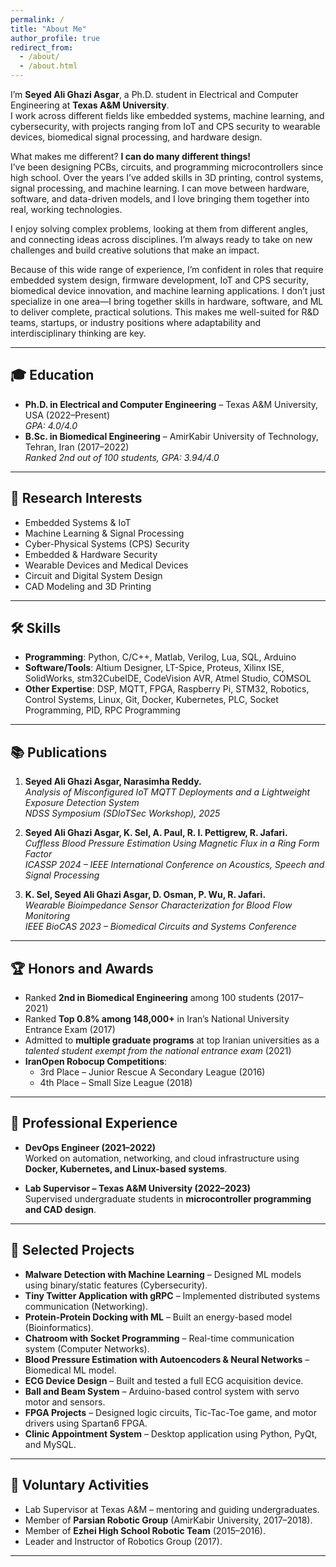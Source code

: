```yaml
---
permalink: /
title: "About Me"
author_profile: true
redirect_from: 
  - /about/
  - /about.html
---
```

<!-- # About Me -->

I’m **Seyed Ali Ghazi Asgar**, a Ph.D. student in Electrical and Computer Engineering at **Texas A&M University**.  
I work across different fields like embedded systems, machine learning, and cybersecurity, with projects ranging from IoT and CPS security to wearable devices, biomedical signal processing, and hardware design.

What makes me different? **I can do many different things!**  
I’ve been designing PCBs, circuits, and programming microcontrollers since high school. Over the years I’ve added skills in 3D printing, control systems, signal processing, and machine learning. I can move between hardware, software, and data-driven models, and I love bringing them together into real, working technologies.  

I enjoy solving complex problems, looking at them from different angles, and connecting ideas across disciplines. I’m always ready to take on new challenges and build creative solutions that make an impact.  


Because of this wide range of experience, I’m confident in roles that require embedded system design, firmware development, IoT and CPS security, biomedical device innovation, and machine learning applications. I don’t just specialize in one area—I bring together skills in hardware, software, and ML to deliver complete, practical solutions. This makes me well-suited for R&D teams, startups, or industry positions where adaptability and interdisciplinary thinking are key.  

---

## 🎓 Education
- **Ph.D. in Electrical and Computer Engineering** – Texas A&M University, USA (2022–Present)  
  *GPA: 4.0/4.0*  
- **B.Sc. in Biomedical Engineering** – AmirKabir University of Technology, Tehran, Iran (2017–2022)  
  *Ranked 2nd out of 100 students, GPA: 3.94/4.0*

---

## 🔬 Research Interests
- Embedded Systems & IoT  
- Machine Learning & Signal Processing  
- Cyber-Physical Systems (CPS) Security  
- Embedded & Hardware Security  
- Wearable Devices and Medical Devices  
- Circuit and Digital System Design  
- CAD Modeling and 3D Printing  

---

## 🛠️ Skills
- **Programming**: Python, C/C++, Matlab, Verilog, Lua, SQL, Arduino  
- **Software/Tools**: Altium Designer, LT-Spice, Proteus, Xilinx ISE, SolidWorks, stm32CubeIDE, CodeVision AVR, Atmel Studio, COMSOL  
- **Other Expertise**: DSP, MQTT, FPGA, Raspberry Pi, STM32, Robotics, Control Systems, Linux, Git, Docker, Kubernetes, PLC, Socket Programming, PID, RPC Programming  

---

## 📚 Publications
1. **Seyed Ali Ghazi Asgar, Narasimha Reddy.**  
   *Analysis of Misconfigured IoT MQTT Deployments and a Lightweight Exposure Detection System*  
   *NDSS Symposium (SDIoTSec Workshop), 2025*  

2. **Seyed Ali Ghazi Asgar, K. Sel, A. Paul, R. I. Pettigrew, R. Jafari.**  
   *Cuffless Blood Pressure Estimation Using Magnetic Flux in a Ring Form Factor*  
   *ICASSP 2024 – IEEE International Conference on Acoustics, Speech and Signal Processing*  

3. **K. Sel, Seyed Ali Ghazi Asgar, D. Osman, P. Wu, R. Jafari.**  
   *Wearable Bioimpedance Sensor Characterization for Blood Flow Monitoring*  
   *IEEE BioCAS 2023 – Biomedical Circuits and Systems Conference*  

---

## 🏆 Honors and Awards
- Ranked **2nd in Biomedical Engineering** among 100 students (2017–2021)  
- Ranked **Top 0.8% among 148,000+** in Iran’s National University Entrance Exam (2017)  
- Admitted to **multiple graduate programs** at top Iranian universities as a *talented student exempt from the national entrance exam* (2021)  
- **IranOpen Robocup Competitions**:  
  - 3rd Place – Junior Rescue A Secondary League (2016)  
  - 4th Place – Small Size League (2018)  

---

## 💼 Professional Experience
- **DevOps Engineer  (2021–2022)**  
  Worked on automation, networking, and cloud infrastructure using **Docker, Kubernetes, and Linux-based systems**.  

- **Lab Supervisor – Texas A&M University (2022–2023)**  
  Supervised undergraduate students in **microcontroller programming and CAD design**.  

---

## 🚀 Selected Projects
- **Malware Detection with Machine Learning** – Designed ML models using binary/static features (Cybersecurity).  
- **Tiny Twitter Application with gRPC** – Implemented distributed systems communication (Networking).  
- **Protein-Protein Docking with ML** – Built an energy-based model (Bioinformatics).  
- **Chatroom with Socket Programming** – Real-time communication system (Computer Networks).  
- **Blood Pressure Estimation with Autoencoders & Neural Networks** – Biomedical ML model.  
- **ECG Device Design** – Built and tested a full ECG acquisition device.  
- **Ball and Beam System** – Arduino-based control system with servo motor and sensors.  
- **FPGA Projects** – Designed logic circuits, Tic-Tac-Toe game, and motor drivers using Spartan6 FPGA.  
- **Clinic Appointment System** – Desktop application using Python, PyQt, and MySQL.  

---

## 🤝 Voluntary Activities
- Lab Supervisor at Texas A&M – mentoring and guiding undergraduates.  
- Member of **Parsian Robotic Group** (AmirKabir University, 2017–2018).  
- Member of **Ezhei High School Robotic Team** (2015–2016).  
- Leader and Instructor of Robotics Group (2017).  


---
